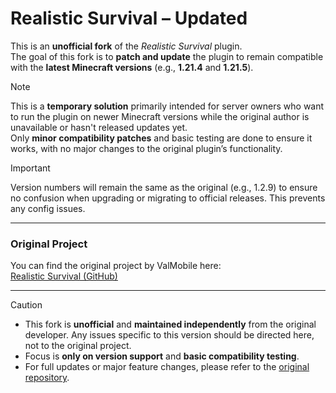 # Realistic Survival – Updated

This is an **unofficial fork** of the *Realistic Survival* plugin.  
The goal of this fork is to **patch and update** the plugin to remain compatible with the **latest Minecraft versions** (e.g., **1.21.4** and **1.21.5**).

> [!NOTE] 
> This is a **temporary solution** primarily intended for server owners who want to run the plugin on newer Minecraft versions while the original author is unavailable or hasn't released updates yet.  
> Only **minor compatibility patches** and basic testing are done to ensure it works, with no major changes to the original plugin’s functionality.

> [!IMPORTANT]
> Version numbers will remain the same as the original (e.g., 1.2.9) to ensure no confusion when upgrading or migrating to official releases. This prevents any config issues.

---

### Original Project

You can find the original project by ValMobile here:  
[Realistic Survival (GitHub)](https://github.com/ValMobile/RealisticSurvival)

---

> [!CAUTION] 
> - This fork is **unofficial** and **maintained independently** from the original developer. Any issues specific to this version should be directed here, not to the original project.
> - Focus is **only on version support** and **basic compatibility testing**.  
> - For full updates or major feature changes, please refer to the [original repository](https://github.com/ValMobile/RealisticSurvival).
